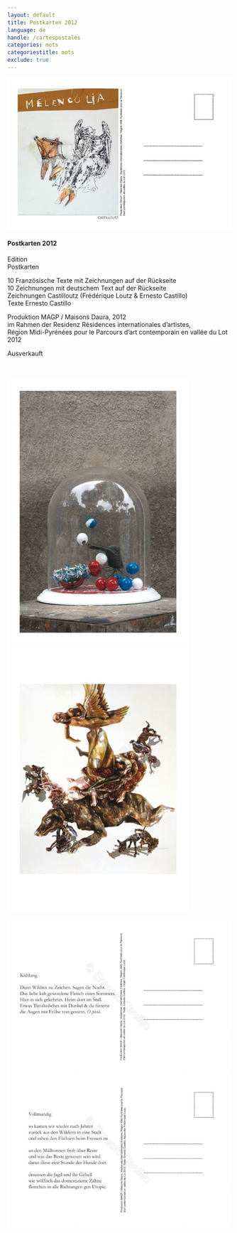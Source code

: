 ```yaml
---
layout: default
title: Postkarten 2012
language: de
handle: /cartespostales
categories: mots
categoriestitle: mots
exclude: true
---
```


<a rel="lightbox" data-lightbox="example-1" href="/images/melancopie-dessin.jpg" title="Melencopia"><img src="/images/melancopie-dessin.jpg" alt="Melencopia" class="img-left"></a>
#### Postkarten 2012  
  
Edition    
Postkarten  
  
10 Französische Texte mit Zeichnungen auf der Rückseite  
10 Zeichnungen mit deutschem Text auf der Rückseite  
Zeichnungen Castilloutz (Frédérique Loutz & Ernesto Castillo)  
Texte Ernesto Castillo  
  
Produktion MAGP / Maisons Daura, 2012  
im Rahmen der Residenz Résidences internationales d’artistes,  
Région Midi-Pyrénées pour le Parcours d’art contemporain en vallée du Lot 2012   

Ausverkauft
   
<br style="clear:both" />
<br style="clear:both" />
<a rel="lightbox" data-lightbox="example-1" href="/images/postkarte-2-edition_Layout-1_Seite_13.jpg" title="Postkarte"><img src="/images/postkarte-2-edition_Layout-1_Seite_13.jpg" alt="Postkarte" class="img-left2"></a>
<a rel="lightbox" data-lightbox="example-1" href="/images/postkarte-2-edition_Layout-1_Seite_19.jpg" title="Postkarte"><img src="/images/postkarte-2-edition_Layout-1_Seite_19.jpg" alt="Postkarte" class="img-right2"></a>
<br style="clear:both" />
<br style="clear:both" />
<a rel="lightbox" data-lightbox="example-1" href="/images/postkarte-2-edition_Layout-1_Seite_14.jpg" title="Postkarte"><img src="/images/postkarte-2-edition_Layout-1_Seite_14.jpg" alt="Postkarte" class="img-left2"></a>
<a rel="lightbox" data-lightbox="example-1" href="/images/postkarte-2-edition_Layout-1_Seite_20.jpg" title="Postkarte"><img src="/images/postkarte-2-edition_Layout-1_Seite_20.jpg" alt="Postkarte" class="img-right2"></a>
<br style="clear:both" />
<br style="clear:both" />


